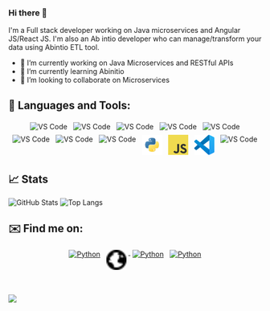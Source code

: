 ### Hi there 👋

I'm a Full stack developer working on Java microservices and Angular JS/React JS.
I'm also an Ab intio developer who can manage/transform your data using Abintio ETL tool.

- 🔭 I’m currently working on Java Microservices and RESTful APIs
- 🌱 I’m currently learning Abinitio
- 👯 I’m looking to collaborate on Microservices

## 🧰 Languages and Tools:
<p align="center">
<img src="https://cdn-icons-png.flaticon.com/512/226/226777.png" alt="VS Code" height="40" style="vertical-align:top; margin:4px">
<img src="https://dz2cdn1.dzone.com/storage/temp/12434118-spring-boot-logo.png" alt="VS Code" height="40" style="vertical-align:top; margin:4px">
<img src="https://www.jenkins.io/images/logos/jenkins/256.png" alt="VS Code" height="40" style="vertical-align:top; margin:4px">
<img src="https://github.com/Thomas-George-T/Thomas-George-T/blob/master/assets/kafka.svg" alt="VS Code" height="40" style="vertical-align:top; margin:4px">
<img src="https://github.com/Thomas-George-T/Thomas-George-T/blob/master/assets/kafka.svg" alt="VS Code" height="40" style="vertical-align:top; margin:4px">
<img src="https://media.proprofs.com/images/QM/user_images/2170919/1519297488.jpg" alt="VS Code" height="40" style="vertical-align:top; margin:4px">

<img src="https://github.com/hussainweb/hussainweb/blob/main/icons/react.png" alt="VS Code" height="40" style="vertical-align:top; margin:4px">

<img src="https://github.com/hussainweb/hussainweb/blob/main/icons/mysql.png" alt="VS Code" height="40" style="vertical-align:top; margin:4px">

<img src="https://raw.githubusercontent.com/github/explore/80688e429a7d4ef2fca1e82350fe8e3517d3494d/topics/python/python.png" alt="Python" height="40" style="vertical-align:top; margin:4px">
<img src="https://raw.githubusercontent.com/github/explore/80688e429a7d4ef2fca1e82350fe8e3517d3494d/topics/javascript/javascript.png" alt="Javascript" height="40" style="vertical-align:top; margin:4px">
<img src="https://raw.githubusercontent.com/github/explore/80688e429a7d4ef2fca1e82350fe8e3517d3494d/topics/visual-studio-code/visual-studio-code.png" alt="VS Code" height="40" style="vertical-align:top; margin:4px">
<img src="https://github.com/hussainweb/hussainweb/blob/main/icons/angular.png" alt="VS Code" height="40" style="vertical-align:top; margin:4px">
</p>

## 📈 Stats
![GitHub Stats](https://github-readme-stats.vercel.app/api?username=RishabhKumr&theme=tokyonight)
![Top Langs](https://github-readme-stats.vercel.app/api/top-langs/?username=RishabhKumr&hide=TeX&layout=compact)

## ✉️ Find me on:


<p align="center">
 <a href="https://www.hackerrank.com/kumarrishabh201"> <img src="https://cdn4.iconfinder.com/data/icons/logos-and-brands/512/160_Hackerrank_logo_logos-512.png" alt="Python" height="40" style="vertical-align:top; margin:4px"></a>
 <a href="https://zety.com/profile/devrishabhkumar" target="_blank" rel="noopener noreferrer"> <img src="https://raw.githubusercontent.com/iconic/open-iconic/master/svg/globe.svg" alt="Python" height="40" style="vertical-align:top; margin:4px"> </a>
 <a href="https://www.linkedin.com/in/rishabh-kumar-67b67a242/" target="_blank" rel="noopener noreferrer"> <img src="https://cdn.jsdelivr.net/npm/simple-icons@v3/icons/linkedin.svg" alt="Python" height="40" style="vertical-align:top; margin:4px"></a>
 <a href="mailto:kumarrishabh201@gmail.com"> <img src="https://cdn.jsdelivr.net/npm/simple-icons@v3/icons/gmail.svg" alt="Python" height="40" style="vertical-align:top; margin:4px"></a>
</p>

<br />


![](https://visitor-badge.laobi.icu/badge?page_id=CharalambosIoannou.CharalambosIoannou)


